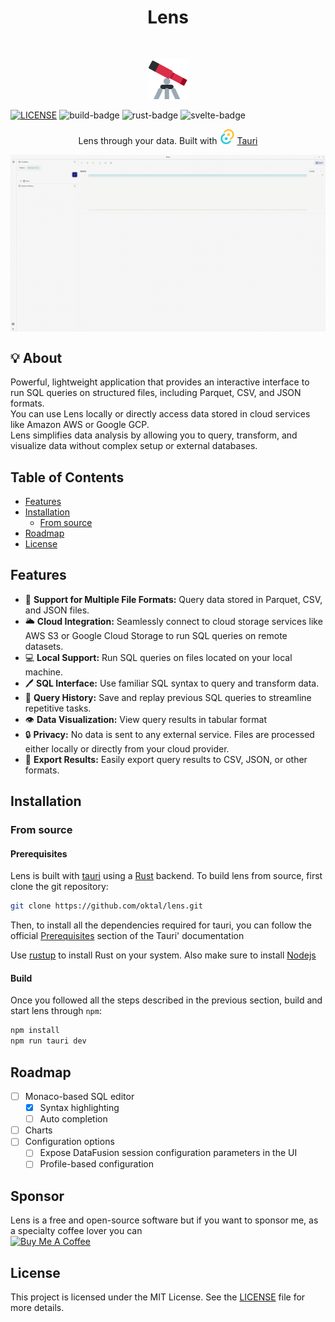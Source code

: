 <h1 align="center">Lens</h1> <br>
<p align="center">
  <img alt="lens" src="./assets/lens.svg" width="64" height="64" />
</p>


[![LICENSE][license-badge]][license]
![build-badge]
![rust-badge]
![svelte-badge]

<p align="center">
  Lens through your data. Built with <img alt="tauri" src="./assets/tauri.svg" width="24" height="24" /> <a href="https://tauri.app/">Tauri</a>
</p>

<img alt="demo" align="center" src="./assets/demo.gif" /> <br />

## 💡 About

Powerful, lightweight application that provides an interactive interface to run SQL queries on structured files, including Parquet, CSV, and JSON formats. <br />
You can use Lens locally or directly access data stored in cloud services like Amazon AWS or Google GCP. <br />
Lens simplifies data analysis by allowing you to query, transform, and visualize data without complex setup or external databases.

## Table of Contents

- [Features](#features)
- [Installation](#installation)
  - [From source](#from-source)
- [Roadmap](#roadmap)
- [License](#license)

## Features
- 📁 **Support for Multiple File Formats:** Query data stored in Parquet, CSV, and JSON files.
- 🌥 **Cloud Integration:** Seamlessly connect to cloud storage services like AWS S3 or Google Cloud Storage to run SQL queries on remote datasets.
- 💻 **Local Support:** Run SQL queries on files located on your local machine.
- 🖊 **SQL Interface:** Use familiar SQL syntax to query and transform data.
- 📔 **Query History:** Save and replay previous SQL queries to streamline repetitive tasks.
- 👁 **Data Visualization:** View query results in tabular format
- 🔒 **Privacy:** No data is sent to any external service. Files are processed either locally or directly from your cloud provider.
- 💾 **Export Results:** Easily export query results to CSV, JSON, or other formats.


## Installation

### From source

#### Prerequisites

Lens is built with [tauri](https://tauri.app/) using a [Rust](https://www.rust-lang.org/) backend.
To build lens from source, first clone the git repository:

```bash
git clone https://github.com/oktal/lens.git
```

Then, to install all the dependencies required for tauri, you can follow the official [Prerequisites](https://tauri.app/v1/guides/getting-started/prerequisites) section of the Tauri' documentation

Use [rustup](https://www.rust-lang.org/tools/install) to install Rust on your system.
Also make sure to install [Nodejs](https://nodejs.org/en)


#### Build

Once you followed all the steps described in the previous section, build and start lens through `npm`:

```bash
npm install
npm run tauri dev
```

## Roadmap
 - [ ] Monaco-based SQL editor
   - [x] Syntax highlighting
   - [ ] Auto completion
- [ ] Charts 
- [ ] Configuration options
  - [ ] Expose DataFusion session configuration parameters in the UI
  - [ ] Profile-based configuration
     
## Sponsor

Lens is a free and open-source software but if you want to sponsor me, as a specialty coffee lover you can <br />
<a href="https://www.buymeacoffee.com/octal" target="_blank"><img src="https://cdn.buymeacoffee.com/buttons/default-orange.png" alt="Buy Me A Coffee" height="41" width="174"></a>

## License

This project is licensed under the MIT License. See the [LICENSE](LICENSE) file for more details.

[license]: LICENSE
[license-badge]: https://img.shields.io/badge/license-MIT-green?style=for-the-badge
[build-badge]: https://img.shields.io/github/actions/workflow/status/oktal/lens/build.yml?style=for-the-badge
[rust-badge]: https://img.shields.io/badge/rust-logo?style=for-the-badge&logo=rust&color=gray
[svelte-badge]: https://img.shields.io/badge/svelte-logo?style=for-the-badge&logo=svelte&color=gray
